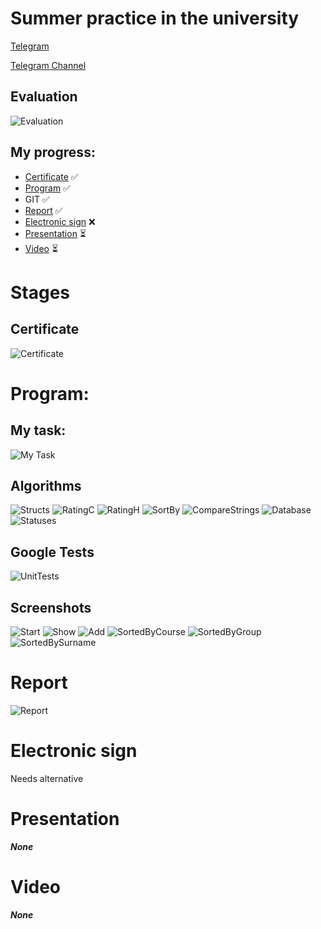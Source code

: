 # Summer practice in the university

[Telegram](https://t.me/fectosha)

[Telegram Channel](https://t.me/varlife)

## Evaluation
![Evaluation](./readme_images/evaluation.jpg)

## My progress:
* [Certificate](#certificate) ✅
* [Program](#program) ✅
* GIT ✅
* [Report](#report) ✅
* [Electronic sign](#electronic-sign) ❌
* [Presentation](#presentation) ⏳
* [Video](#video) ⏳

# Stages
## Certificate
![Certificate](./readme_images/certificate.jpg)


# Program:
## My task:
![My Task](./readme_images/task.jpg)

## Algorithms
![Structs](./algorithms/Structs.jpg)
![RatingC](./algorithms/ratingc.jpg)
![RatingH](./algorithms/ratingh.jpg)
![SortBy](./algorithms/Sorts_by.jpg)
![CompareStrings](./algorithms/Compare_strings.jpg)
![Database](./algorithms/database.jpg)
![Statuses](./algorithms/Statuses.jpg)

## Google Tests
![UnitTests](./screenshots/unit_tests.png)

## Screenshots
![Start](./screenshots/start.png)
![Show](./screenshots/show.png)
![Add](./screenshots/add.png)
![SortedByCourse](./screenshots/sorted_by_course.png)
![SortedByGroup](./screenshots/sorted_by_group.png)
![SortedBySurname](./screenshots/sorted_by_surname.png)

# Report
![Report](./readme_images/report.png)

# Electronic sign
Needs alternative

# Presentation
***None***

# Video
***None***

